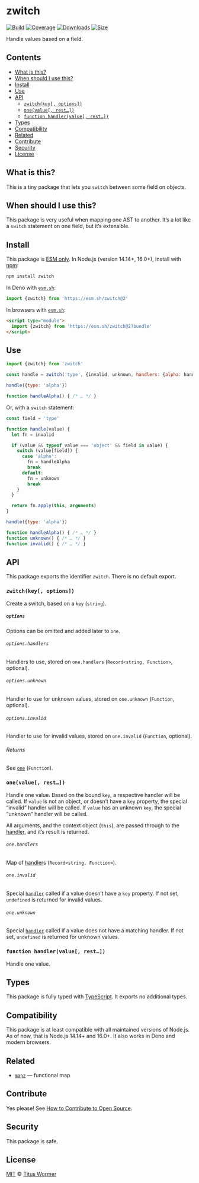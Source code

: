 # zwitch

[![Build][build-badge]][build]
[![Coverage][coverage-badge]][coverage]
[![Downloads][downloads-badge]][downloads]
[![Size][size-badge]][size]

Handle values based on a field.

## Contents

*   [What is this?](#what-is-this)
*   [When should I use this?](#when-should-i-use-this)
*   [Install](#install)
*   [Use](#use)
*   [API](#api)
    *   [`zwitch(key[, options])`](#zwitchkey-options)
    *   [`one(value[, rest…])`](#onevalue-rest)
    *   [`function handler(value[, rest…])`](#function-handlervalue-rest)
*   [Types](#types)
*   [Compatibility](#compatibility)
*   [Related](#related)
*   [Contribute](#contribute)
*   [Security](#security)
*   [License](#license)

## What is this?

This is a tiny package that lets you `switch` between some field on objects.

## When should I use this?

This package is very useful when mapping one AST to another.
It’s a lot like a `switch` statement on one field, but it’s extensible.

## Install

This package is [ESM only][esm].
In Node.js (version 14.14+, 16.0+), install with [npm][]:

```sh
npm install zwitch
```

In Deno with [`esm.sh`][esmsh]:

```js
import {zwitch} from 'https://esm.sh/zwitch@2'
```

In browsers with [`esm.sh`][esmsh]:

```html
<script type="module">
  import {zwitch} from 'https://esm.sh/zwitch@2?bundle'
</script>
```

## Use

```js
import {zwitch} from 'zwitch'

const handle = zwitch('type', {invalid, unknown, handlers: {alpha: handleAlpha}})

handle({type: 'alpha'})

function handleAlpha() { /* … */ }
```

Or, with a `switch` statement:

```js
const field = 'type'

function handle(value) {
  let fn = invalid

  if (value && typeof value === 'object' && field in value) {
    switch (value[field]) {
      case 'alpha':
        fn = handleAlpha
        break
      default:
        fn = unknown
        break
    }
  }

  return fn.apply(this, arguments)
}

handle({type: 'alpha'})

function handleAlpha() { /* … */ }
function unknown() { /* … */ }
function invalid() { /* … */ }
```

## API

This package exports the identifier `zwitch`.
There is no default export.

### `zwitch(key[, options])`

Create a switch, based on a `key` (`string`).

##### `options`

Options can be omitted and added later to `one`.

###### `options.handlers`

Handlers to use, stored on `one.handlers` (`Record<string, Function>`,
optional).

###### `options.unknown`

Handler to use for unknown values, stored on `one.unknown` (`Function`,
optional).

###### `options.invalid`

Handler to use for invalid values, stored on `one.invalid` (`Function`,
optional).

###### Returns

See [`one`][one] (`Function`).

### `one(value[, rest…])`

Handle one value.
Based on the bound `key`, a respective handler will be called.
If `value` is not an object, or doesn’t have a `key` property, the special
“invalid” handler will be called.
If `value` has an unknown `key`, the special “unknown” handler will be called.

All arguments, and the context object (`this`), are passed through to the
[handler][], and it’s result is returned.

###### `one.handlers`

Map of [handler][]s (`Record<string, Function>`).

###### `one.invalid`

Special [`handler`][handler] called if a value doesn’t have a `key` property.
If not set, `undefined` is returned for invalid values.

###### `one.unknown`

Special [`handler`][handler] called if a value does not have a matching
handler.
If not set, `undefined` is returned for unknown values.

### `function handler(value[, rest…])`

Handle one value.

## Types

This package is fully typed with [TypeScript][].
It exports no additional types.

## Compatibility

This package is at least compatible with all maintained versions of Node.js.
As of now, that is Node.js 14.14+ and 16.0+.
It also works in Deno and modern browsers.

## Related

*   [`mapz`](https://github.com/wooorm/mapz)
    — functional map

## Contribute

Yes please!
See [How to Contribute to Open Source][contribute].

## Security

This package is safe.

## License

[MIT][license] © [Titus Wormer][author]

<!-- Definitions -->

[build-badge]: https://github.com/wooorm/zwitch/workflows/main/badge.svg

[build]: https://github.com/wooorm/zwitch/actions

[coverage-badge]: https://img.shields.io/codecov/c/github/wooorm/zwitch.svg

[coverage]: https://codecov.io/github/wooorm/zwitch

[downloads-badge]: https://img.shields.io/npm/dm/zwitch.svg

[downloads]: https://www.npmjs.com/package/zwitch

[size-badge]: https://img.shields.io/bundlephobia/minzip/zwitch.svg

[size]: https://bundlephobia.com/result?p=zwitch

[npm]: https://docs.npmjs.com/cli/install

[esm]: https://gist.github.com/sindresorhus/a39789f98801d908bbc7ff3ecc99d99c

[esmsh]: https://esm.sh

[typescript]: https://www.typescriptlang.org

[contribute]: https://opensource.guide/how-to-contribute/

[license]: license

[author]: https://wooorm.com

[one]: #onevalue-rest

[handler]: #function-handlervalue-rest
